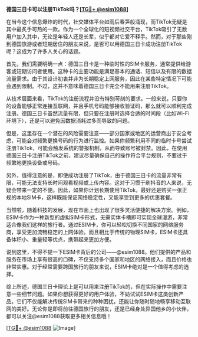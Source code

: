 **德国三日卡可以注册TikTok吗？[[TG💪+ @esim1088](https://t.me/s/esim1088)]**

在当今这个信息爆炸的时代，社交媒体平台如雨后春笋般涌现，而TikTok无疑是其中最炙手可热的一款。作为一个全球化的短视频社交平台，TikTok吸引了无数用户加入其中，无论是年轻人还是长辈，似乎都对它爱不释手。然而，对于那些刚到德国旅游或者短期居住的朋友来说，是否可以用德国三日卡成功注册TikTok呢？这成为了许多人关心的话题。

首先，我们需要明确一点：德国三日卡是一种临时性的SIM卡服务，通常提供给游客或短期访问者使用。这种卡的主要功能是满足基本的通话、短信以及有限的数据流量需求。由于其设计初衷并非为长期稳定上网服务，因此在某些特定情况下可能会遇到限制。不过，这并不意味着德国三日卡完全不能用来注册TikTok。

从技术层面来看，TikTok的注册流程并没有特别苛刻的要求。一般来说，只要你的设备能够正常连接互联网，并且手机号码能够接收验证码，那么就可以顺利完成注册。德国三日卡虽然流量有限，但只要在注册时选择合适的时间段（比如Wi-Fi环境下），还是可以避免因数据消耗过多而导致的问题。

但是，这里存在一个潜在的风险需要注意——部分国家或地区的运营商出于安全考虑，可能会对频繁更换号码的行为进行监控。如果你频繁利用不同的临时卡号尝试注册TikTok，可能会触发系统的警报机制，从而导致账号被封禁。因此，在使用德国三日卡注册TikTok之前，建议尽量确保自己的操作符合平台规则，不要过于频繁地更换设备或号码。

另外，值得注意的是，即使成功注册了TikTok，由于德国三日卡的流量非常有限，可能无法支持长时间观看视频或上传内容。这对于习惯于刷抖音的人来说，无疑会带来一定的不便。因此，如果你计划长期使用TikTok，最好还是购买一张正规的本地SIM卡，这样既能保证网络稳定性，又能享受到更多的优惠套餐。

当然啦，随着科技的发展，现在市面上也出现了很多灵活便捷的解决方案。例如，ESIM卡作为一种新型的虚拟SIM卡形式，无需实体卡槽即可实现全球漫游，非常适合像我们这样的旅行者。通过ESIM卡，你可以轻松切换不同国家的网络服务商，享受更加流畅稳定的上网体验。而且相比于传统的物理SIM卡，ESIM卡还具备体积小、重量轻等优点，携带起来更加方便。

说到这里，不得不提一下ESIM卡背后的公司——@esim1088。他们提供的产品和服务在市场上享有很高的口碑，不仅支持多个国家和地区的网络接入，而且价格也非常实惠。对于经常需要跨国旅行的朋友来说，ESIM卡绝对是一个值得考虑的选择。

综上所述，德国三日卡理论上是可以用来注册TikTok的，但在实际操作中需要注意一些细节问题。如果你想获得更好的用户体验，不妨试试ESIM卡这类创新产品。它们不仅能解决传统SIM卡带来的种种困扰，还能让你随时随地畅享移动互联网的美好。无论你是即将前往德国旅行的朋友，还是已经身处异国他乡的小伙伴，都可以关注@esim1088获取更多相关信息哦！

[[TG💪+ @esim1088](https://t.me/s/esim1088) ![Image](https://i.postimg.cc/4NQfJmqS/Snipaste-2025-05-13-00-14-12.png)]